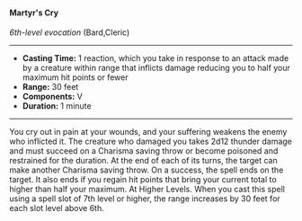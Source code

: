 #### Martyr's Cry
*6th-level evocation* (Bard,Cleric)
___
- **Casting Time:** 1 reaction, which you take in response to an attack made by a creature within range that inflicts damage reducing you to half your maximum hit points or fewer
- **Range:** 30 feet
- **Components:** V
- **Duration:** 1 minute
---
You cry out in pain at your wounds, and your
suffering weakens the enemy who inflicted it. The
creature who damaged you takes 2d12 thunder
damage and must succeed on a Charisma saving
throw or become poisoned and restrained for the
duration. At the end of each of its turns, the target
can make another Charisma saving throw. On a
success, the spell ends on the target. It also ends if
you regain hit points that bring your current total to
higher than half your maximum.
At Higher Levels.  When you cast this spell using
a spell slot of 7th level or higher, the range increases
by 30 feet for each slot level above 6th.
